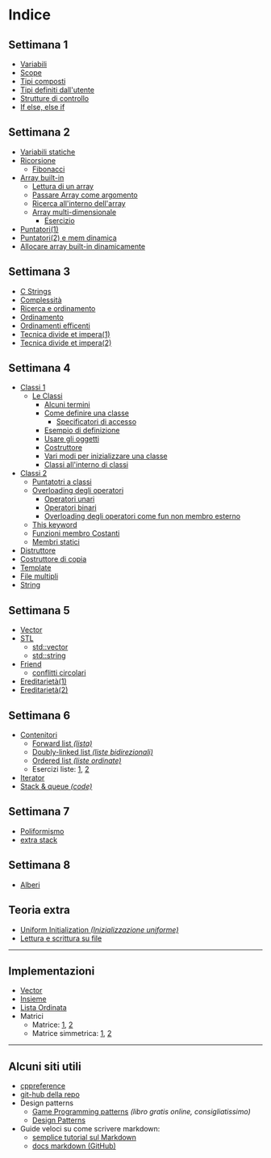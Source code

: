 # Indice

## Settimana 1

- [Variabili](./sett1/1_1_Variabili.cpp)
- [Scope](./sett1/1_2_scope.cpp)
- [Tipi composti](./sett1/2_1_Tipi_composti.cpp)
- [Tipi definiti dall'utente](./sett1/2_2_Tipi_definiti_dall'utente.cpp)
- [Strutture di controllo](./sett1/2_3_strutture_di_controllo.cpp)
- [If else, else if](./sett1/2_5.cpp)

## Settimana 2

- [Variabili statiche](./sett2/5_1_variabili_statiche.cpp)
- [Ricorsione](./sett2/5_2_ricorsione.cpp)
  - [Fibonacci](./sett2/5_3_fib.cpp)
- [Array built-in](./sett2/6_1_Array_built-in.cpp)
  - [Lettura di un array](./sett2/6_2_Lettura_di_Array.cpp)
  - [Passare Array come argomento](./sett2/6_3_Passare_Array_come_argomento.cpp)
  - [Ricerca all'interno dell'array](.\sett2\6_4_Ricerca_all'interno_dell'array.cpp)
  - [Array multi-dimensionale](sett2/6_5_array_multi-dimensionale.cpp)
    - [Esercizio](sett2/6_6.cpp)
- [Puntatori(1)](sett2/7_1.cpp)
- [Puntatori(2) e mem dinamica](sett2/7_2_Puntatori_e_mem_dinamica.cpp)
- [Allocare array built-in dinamicamente](sett2/7_3_allocare_array_built-in_dinamicamente.cpp)

## Settimana 3

- [C Strings](.\sett3\9_1_c_strings.cpp)
- [Complessità](.\sett3\9_2_complessità.md)
- [Ricerca e ordinamento](sett3\10_1_ricerca_e_ordinamento.cpp)
- [Ordinamento](./sett3/10_3_Ordinamento.cpp)
    <!-- - [ordinare un array di int](./sett3/10_4_ordinare_un_array_di_int.cpp) -->
- [Ordinamenti efficenti](./sett3/11_2_Ordinamenti_efficenti.cpp)
- [Tecnica divide et impera(1)](./sett3/10_2_tecnica_divide_et_impera.md)
- [Tecnica divide et impera(2)](./sett3/11_1_nota_su_divide_et_impera.md)

## Settimana 4

- [Classi 1](sett4/13_1_Classi1.md)
  - [Le Classi](sett4/13_1_Classi1.md/#le-classi)
    - [Alcuni termini](sett4/13_1_Classi1.md/#alcuni-termini)
    - [Come definire una classe](sett4/13_1_Classi1.md/#come-definire-una-classe)
      - [Specificatori di accesso](sett4/13_1_Classi1.md/#specificatori-di-accesso)
    - [Esempio di definizione](sett4/13_1_Classi1.md/#esempio-di-definizione)
    - [Usare gli oggetti](sett4/13_1_Classi1.md/#usare-gli-oggetti)
    - [Costruttore](sett4/13_1_Classi1.md/#costruttore)
    - [Vari modi per inizializzare una classe](sett4/13_1_Classi1.md/#vari-modi-per-inizializzare-una-classe)
    - [Classi all'interno di classi](#classi-allinterno-di-classi)
- [Classi 2](sett4/14_1_Classi2.md)
  - [Puntatotri a classi](sett4/14_1_Classi2.md/#puntatori-a-classi)
  - [Overloading degli operatori](sett4/14_1_Classi2.md/#overloading-degli-operatori)
    - [Operatori unari](sett4/14_1_Classi2.md/#operatori-unari)
    - [Operatori binari](sett4/14_1_Classi2.md/#operatori-binari)
    - [Overloading degli operatori come fun non membro esterno](sett4/14_1_Classi2.md/#overloading-degli-operatori-come-fun-non-membro-esterno)
  - [This keyword](sett4/14_1_Classi2.md/#This)
  - [Funzioni membro Costanti](sett4/14_1_Classi2.md/#Funzioni-membro-Costanti)
  - [Membri statici](sett4/14_1_Classi2.md/#membri-statici)
- [Distruttore](sett4/15_1_Distruttore.md)
- [Costruttore di copia](sett4/15_2_Costruttore_di_copia.md)
- [Template](sett4/15_3_Template.md)
- [File multipli](sett4/15_4_File_multipli.md)
- [String](sett4/16_1_Stringhe.md)

## Settimana 5

- [Vector](sett5/17_1_Vector.md)
- [STL](sett5/18_1_STL.md)
  - [std::vector](sett5/18_1_STL.md/#vector)
  - [std::string](sett5/18_1_STL.md/#string)
- [Friend](sett5/18_2_Friend.md)
  - [conflitti circolari](sett5/18_2_Friend.md/#risolvere-conflitti-dipendenza-circolare)
- [Ereditarietà(1)](sett5/18_3_Ereditarieta1.md)
- [Ereditarietà(2)](sett5/19_1_Ereditarieta2.md)

## Settimana 6

<!-- non so perchè si sono cancellati -->

- [Contenitori](sett6/21_1_Contenitori.md)
  - [Forward list *(lista)*](sett6/21_2_forward_list.md)
  - [Doubly-linked list *(liste bidirezionali)*](sett6/21_3_Doubly_linked_list.md)
  - [Ordered list *(liste ordinate)*](sett6/21_4_OrderedList.md)
  - Esercizi liste: [1](sett6/22_1_liste_stack_code.md#Esercizio-1), [2](sett6/22_1_liste_stack_code.md#Esercizio-2)
- [Iterator](sett6/21_5_Iterator.md)
- [Stack & queue *(code)*](sett6/22_1_liste_stack_code.md#Stack-e-code)
  
## Settimana 7

- [Poliformismo](sett7/24_1_Poliformismo.md)
- [extra stack](sett7/24_2_Stack_extra.md)

## Settimana 8

- [Alberi](sett8/25_1_alberi.md)

## Teoria extra

- [Uniform Initialization *(Inizializzazione uniforme)*](extra/Uniform_Initialization.md)
- [Lettura e scrittura su file](extra/DatiSuFile.cpp)

___

## Implementazioni

- [Vector](../Implementazioni/Vector/Vector.h)
- [Insieme](../Implementazioni/Insieme/Insieme.h)
- [Lista Ordinata](../Implementazioni/OrderedList/OrderedList.h)
- Matrici
  - Matrice: [1](../Implementazioni/Matrix/Matrix.cpp), [2](sett7/25_1_hanoi_matrix.md#classe-matrice-e-matrice-simmetrica)
  - Matrice simmetrica: [1](../Implementazioni/Matrix/SymmetricMatrix.cpp), [2](sett7/25_1_hanoi_matrix.md#classe-matrice-e-matrice-simmetrica)

___

## Alcuni siti utili

- [cppreference](https://en.cppreference.com/w/)
- [git-hub della repo](https://github.com/Farfi55/Fondamenti-di-programmazione-2)
- Design patterns
  - [Game Programming patterns](http://gameprogrammingpatterns.com/contents.html) *(libro gratis online, consigliatissimo)*
  - [Design Patterns](https://refactoring.guru/design-patterns)
- Guide veloci su come scrivere markdown:
  - [semplice tutorial sul Markdown](https://guides.github.com/features/mastering-markdown/)
  - [docs markdown (GitHub)](https://docs.github.com/en/github/writing-on-github/getting-started-with-writing-and-formatting-on-github/basic-writing-and-formatting-syntax)
